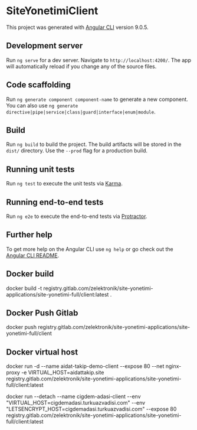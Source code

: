 # SiteYonetimiClient

This project was generated with [Angular CLI](https://github.com/angular/angular-cli) version 9.0.5.

## Development server

Run `ng serve` for a dev server. Navigate to `http://localhost:4200/`. The app will automatically reload if you change any of the source files.

## Code scaffolding

Run `ng generate component component-name` to generate a new component. You can also use `ng generate directive|pipe|service|class|guard|interface|enum|module`.

## Build

Run `ng build` to build the project. The build artifacts will be stored in the `dist/` directory. Use the `--prod` flag for a production build.

## Running unit tests

Run `ng test` to execute the unit tests via [Karma](https://karma-runner.github.io).

## Running end-to-end tests

Run `ng e2e` to execute the end-to-end tests via [Protractor](http://www.protractortest.org/).

## Further help

To get more help on the Angular CLI use `ng help` or go check out the [Angular CLI README](https://github.com/angular/angular-cli/blob/master/README.md).

## Docker build

docker build -t registry.gitlab.com/zelektronik/site-yonetimi-applications/site-yonetimi-full/client:latest .

## Docker Push Gitlab

docker push registry.gitlab.com/zelektronik/site-yonetimi-applications/site-yonetimi-full/client

## Docker virtual host

docker run -d --name aidat-takip-demo-client --expose 80 --net nginx-proxy -e VIRTUAL_HOST=aidattakip.site registry.gitlab.com/zelektronik/site-yonetimi-applications/site-yonetimi-full/client:latest

docker run --detach --name cigdem-adasi-client --env "VIRTUAL_HOST=cigdemadasi.turkuazvadisi.com" --env "LETSENCRYPT_HOST=cigdemadasi.turkuazvadisi.com" --expose 80 registry.gitlab.com/zelektronik/site-yonetimi-applications/site-yonetimi-full/client:latest